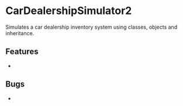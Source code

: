 # CarDealershipSimulator2
Simulates a car dealership inventory system using classes, objects and inheritance.

## Features

- 

## Bugs

- 

